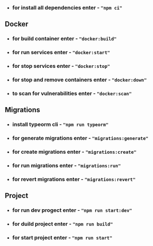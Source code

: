 <!-- ## Assignment [link](https://github.com/AlreadyBored/nodejs-assignments/blob/main/assignments/containerization/assignment.md)

## Deadline date: 2022-07-31 -->

- ### for install all dependencies enter - `"npm ci"`

## Docker

- ### for build container enter - `"docker:build"`

- ### for run services enter - `"docker:start"`

- ### for stop services enter - `"docker:stop"`

- ### for stop and remove containers enter - `"docker:down"`

- ### to scan for  vulnerabilities enter - `"docker:scan"`

## Migrations

- ### install typeorm cli - `"npm run typeorm"`

- ### for generate migrations enter - `"migrations:generate"`

- ### for create migrations enter - `"migrations:create"`

- ### for run migrations enter - `"migrations:run"`

- ### for revert migrations enter - `"migrations:revert"`

## Project

- ### for run dev progect enter - `"npm run start:dev"`

- ### for duild project enter - `"npm run build"`

- ### for start project enter - `"npm run start"`
